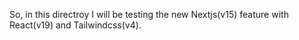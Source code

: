 So, in this directroy I will be testing the new Nextjs(v15) feature with React(v19) and Tailwindcss(v4).
